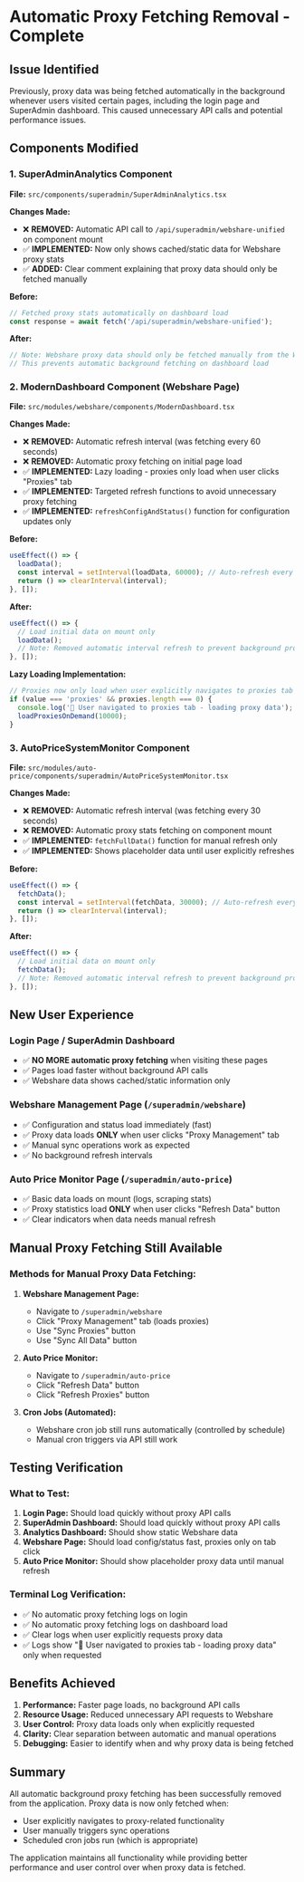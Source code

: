 # Automatic Proxy Fetching Removal - Complete

## Issue Identified
Previously, proxy data was being fetched automatically in the background whenever users visited certain pages, including the login page and SuperAdmin dashboard. This caused unnecessary API calls and potential performance issues.

## Components Modified

### 1. SuperAdminAnalytics Component
**File:** `src/components/superadmin/SuperAdminAnalytics.tsx`

**Changes Made:**
- ❌ **REMOVED:** Automatic API call to `/api/superadmin/webshare-unified` on component mount
- ✅ **IMPLEMENTED:** Now only shows cached/static data for Webshare proxy stats
- ✅ **ADDED:** Clear comment explaining that proxy data should only be fetched manually

**Before:**
```typescript
// Fetched proxy stats automatically on dashboard load
const response = await fetch('/api/superadmin/webshare-unified');
```

**After:**
```typescript
// Note: Webshare proxy data should only be fetched manually from the Webshare page
// This prevents automatic background fetching on dashboard load
```

### 2. ModernDashboard Component (Webshare Page)
**File:** `src/modules/webshare/components/ModernDashboard.tsx`

**Changes Made:**
- ❌ **REMOVED:** Automatic refresh interval (was fetching every 60 seconds)
- ❌ **REMOVED:** Automatic proxy fetching on initial page load
- ✅ **IMPLEMENTED:** Lazy loading - proxies only load when user clicks "Proxies" tab
- ✅ **IMPLEMENTED:** Targeted refresh functions to avoid unnecessary proxy fetching
- ✅ **IMPLEMENTED:** `refreshConfigAndStatus()` function for configuration updates only

**Before:**
```typescript
useEffect(() => {
  loadData();
  const interval = setInterval(loadData, 60000); // Auto-refresh every minute
  return () => clearInterval(interval);
}, []);
```

**After:**
```typescript
useEffect(() => {
  // Load initial data on mount only
  loadData();
  // Note: Removed automatic interval refresh to prevent background proxy fetching
}, []);
```

**Lazy Loading Implementation:**
```typescript
// Proxies now only load when user explicitly navigates to proxies tab
if (value === 'proxies' && proxies.length === 0) {
  console.log('🎯 User navigated to proxies tab - loading proxy data');
  loadProxiesOnDemand(10000);
}
```

### 3. AutoPriceSystemMonitor Component
**File:** `src/modules/auto-price/components/superadmin/AutoPriceSystemMonitor.tsx`

**Changes Made:**
- ❌ **REMOVED:** Automatic refresh interval (was fetching every 30 seconds)
- ❌ **REMOVED:** Automatic proxy stats fetching on component mount
- ✅ **IMPLEMENTED:** `fetchFullData()` function for manual refresh only
- ✅ **IMPLEMENTED:** Shows placeholder data until user explicitly refreshes

**Before:**
```typescript
useEffect(() => {
  fetchData();
  const interval = setInterval(fetchData, 30000); // Auto-refresh every 30 seconds
  return () => clearInterval(interval);
}, []);
```

**After:**
```typescript
useEffect(() => {
  // Load initial data on mount only
  fetchData();
  // Note: Removed automatic interval refresh to prevent background proxy fetching
}, []);
```

## New User Experience

### Login Page / SuperAdmin Dashboard
- ✅ **NO MORE automatic proxy fetching** when visiting these pages
- ✅ Pages load faster without background API calls
- ✅ Webshare data shows cached/static information only

### Webshare Management Page (`/superadmin/webshare`)
- ✅ Configuration and status load immediately (fast)
- ✅ Proxy data loads **ONLY** when user clicks "Proxy Management" tab
- ✅ Manual sync operations work as expected
- ✅ No background refresh intervals

### Auto Price Monitor Page (`/superadmin/auto-price`)
- ✅ Basic data loads on mount (logs, scraping stats)
- ✅ Proxy statistics load **ONLY** when user clicks "Refresh Data" button
- ✅ Clear indicators when data needs manual refresh

## Manual Proxy Fetching Still Available

### Methods for Manual Proxy Data Fetching:

1. **Webshare Management Page:**
   - Navigate to `/superadmin/webshare`
   - Click "Proxy Management" tab (loads proxies)
   - Use "Sync Proxies" button
   - Use "Sync All Data" button

2. **Auto Price Monitor:**
   - Navigate to `/superadmin/auto-price`
   - Click "Refresh Data" button
   - Click "Refresh Proxies" button

3. **Cron Jobs (Automated):**
   - Webshare cron job still runs automatically (controlled by schedule)
   - Manual cron triggers via API still work

## Testing Verification

### What to Test:
1. **Login Page:** Should load quickly without proxy API calls
2. **SuperAdmin Dashboard:** Should load quickly without proxy API calls
3. **Analytics Dashboard:** Should show static Webshare data
4. **Webshare Page:** Should load config/status fast, proxies only on tab click
5. **Auto Price Monitor:** Should show placeholder proxy data until manual refresh

### Terminal Log Verification:
- ✅ No automatic proxy fetching logs on login
- ✅ No automatic proxy fetching logs on dashboard load
- ✅ Clear logs when user explicitly requests proxy data
- ✅ Logs show "🎯 User navigated to proxies tab - loading proxy data" only when requested

## Benefits Achieved

1. **Performance:** Faster page loads, no background API calls
2. **Resource Usage:** Reduced unnecessary API requests to Webshare
3. **User Control:** Proxy data loads only when explicitly requested
4. **Clarity:** Clear separation between automatic and manual operations
5. **Debugging:** Easier to identify when and why proxy data is being fetched

## Summary

All automatic background proxy fetching has been successfully removed from the application. Proxy data is now only fetched when:
- User explicitly navigates to proxy-related functionality
- User manually triggers sync operations
- Scheduled cron jobs run (which is appropriate)

The application maintains all functionality while providing better performance and user control over when proxy data is fetched.
